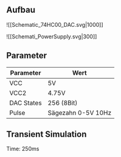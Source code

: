 
## Aufbau

![[Schematic_74HC00_DAC.svg|1000]]


![[Schemati_PowerSupply.svg|300]]


## Parameter

| Parameter | Wert |
|-----------|------|
| VCC | 5V |
| VCC2 |4.75V |
| DAC States | 256 (8Bit) |
| Pulse | Sägezahn 0-5V 10Hz |


## Transient Simulation

Time: 250ms

